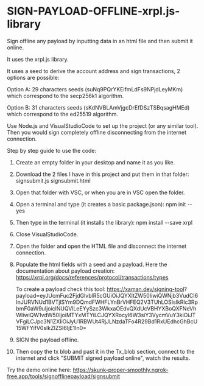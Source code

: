 # SIGN-PAYLOAD-OFFLINE-xrpl.js-library
Sign offline any payload by inputting data in an html file and then submit it online.

It uses the xrpl.js library. 

It uses a seed to derive the account address and sign transactions, 2 options are possible:

Option A: 29 characters seeds (suNq9PQrYKEifmLdFs9NPjdLeyMKm) which correspond to the secp256k1 algorithm.

Option B: 31 characters seeds (sKdNVBLAmVjgcDrEfDSzTSBqsagHMEd) which correspond to the ed25519 algorithm.

Use Node.js and VisualStudioCode to set up the project (or any similar tool). Then you would sign completely offline disconnecting from the internet connection. 

Step by step guide to use the code:

1) Create an empty folder in your desktop and name it as you like.

2) Download the 2 files I have in this project and put them in that folder: signsubmit.js signsubmit.html

3) Open that folder with VSC, or when you are in VSC open the folder.

4) Open a terminal and type (it creates a basic package.json): npm init --yes

5) Then type in the terminal (it installs the library): npm install --save xrpl

6) Close VisualStudioCode.

7) Open the folder and open the HTML file and disconnect the internet connection.

8) Populate the html fields with a seed and a payload.
   Here the documentation about payload creation:
   https://xrpl.org/docs/references/protocol/transactions/types
   
   To create a payload check this tool:
   https://xaman.dev/signing-tool?                        payload=eyJUcmFuc2FjdGlvblR5cGUiOiJQYXltZW50IiwiQWNjb3VudCI6InJURVNUd1BVTjlSYm9DQmdFWHFLYnBrVHFEQ2V3TUhLOSIsIkRlc3RpbmF0aW9uIjoiclNUQVlLeEYySzc3WkxaOEdvQXdUcVBHYXBoQXFNeVhWIiwiQW1vdW50IjoiMTYxMTYiLCJQYXRocyI6W3siY3VycmVuY3kiOiJTVFgiLCJpc3N1ZXIiOiJyU1RBWUt4RjJLNzdaTFo4R29Bd1RxUEdhcGhBcU15WFYifV0sIkZlZSI6IjE1In0=
   
9) SIGN the payload offline.

10) Then copy the tx blob and past it in the Tx_blob section, connect to the internet and click "SUBMIT signed payload online", watch the results.

Try the demo online here: https://skunk-proper-smoothly.ngrok-free.app/tools/signofflinepayload/signsubmit
